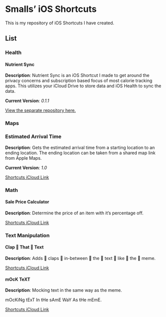# Smalls’ iOS Shortcuts

This is my repository of iOS Shortcuts I have created.

## List

### Health

#### Nutrient Sync

**Description**: Nutrient Sync is an iOS Shortcut I made to get around the privacy concerns and subscription based focus of most calorie tracking apps. This utilizes your iCloud Drive to store data and iOS Health to sync the data.

**Current Version**: _0.1.1_

[View the separate repository here.](https://github.com/Smalls1652/Nutrient-Sync)

### Maps

### Estimated Arrival Time

**Description**: Gets the estimated arrival time from a starting location to an ending location. The ending location can be taken from a shared map link from Apple Maps.

**Current Version**: _1.0_

[Shortcuts iCloud Link](https://www.icloud.com/shortcuts/d2a6060a05074664adc60183ccaf1bc0)

### Math

#### Sale Price Calculator

**Description**: Determine the price of an item with it’s percentage off.

[Shortcuts iCloud Link](https://www.icloud.com/shortcuts/a702bd38d5ad461eb66d154531489dca)

### Text Manipulation

#### Clap 👏 That 👏 Text

**Description**: Adds 👏 claps 👏 in-between 👏 the 👏 text 👏 like 👏 the 👏 meme.

[Shortcuts iCloud Link](https://www.icloud.com/shortcuts/9f1696f4e599424a90dd582a3b8522e2)

#### mOcK TeXT

**Description**: Mocking text in the same way as the meme.

mOcKiNg tExT In tHe sAmE WaY As tHe mEmE.

[Shortcuts iCloud Link](https://www.icloud.com/shortcuts/0bf9967bb8634fd58b0caaa4304eedf9)